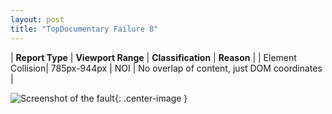 ```yaml
---
layout: post
title: "TopDocumentary Failure 8"
---
```

| **Report Type** | **Viewport Range** | **Classification** | **Reason** |
| Element Collision| 785px-944px | NOI | No overlap of content, just DOM coordinates | 

![Screenshot of the fault](../../../assets/images/TopDocumentary/fault8/overlapWidth864.png){: .center-image }